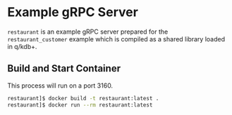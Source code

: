 # Example gRPC Server

`restaurant` is an example gRPC server prepared for the `restaurant_customer` example which is compiled as a shared library loaded in q/kdb+.

## Build and Start Container

This process will run on a port 3160.
```sh
restaurant]$ docker build -t restaurant:latest .
restaurant]$ docker run --rm restaurant:latest
```
